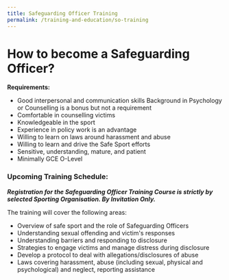 ```yaml
---
title: Safeguarding Officer Training
permalink: /training-and-education/so-training
---
```

# How to become a Safeguarding Officer? 

**Requirements:**
* Good interpersonal and communication skills
Background in Psychology or Counselling is a bonus but not a requirement
* Comfortable in counselling victims
* Knowledgeable in the sport
* Experience in policy work is an advantage
* Willing to learn on laws around harassment and abuse
* Willing to learn and drive the Safe Sport efforts
* Sensitive, understanding, mature, and patient
* Minimally GCE O-Level

### Upcoming Training Schedule:
***Registration for the Safeguarding Officer Training Course is strictly by selected Sporting Organisation. By Invitation Only.***

The training will cover the following areas:
* Overview of safe sport and the role of Safeguarding Officers
* Understanding sexual offending and victim's responses
* Understanding barriers and responding to disclosure
* Strategies to engage victims and manage distress during disclosure
* Develop a protocol to deal with allegations/disclosures of abuse
* Laws covering harassment, abuse (including sexual, physical and psychological) and neglect, reporting assistance